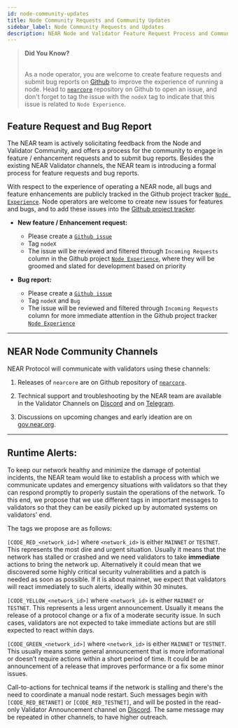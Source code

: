 ```yaml
---
id: node-community-updates
title: Node Community Requests and Community Updates
sidebar_label: Node Community Requests and Updates
description: NEAR Node and Validator Feature Request Process and Community Updates
---
```



<blockquote class="info">
<strong>Did You Know?</strong><br><br>

As a node operator, you are welcome to create feature requests and submit bug reports on [Github](https://github.com/near/nearcore/issues) to improve the experience of running a node. Head to [`nearcore`](https://github.com/near/nearcore/issues) repository on Github to open an issue, and don't forget to tag the issue with the `nodeX` tag to indicate that this issue is related to `Node Experience`.

</blockquote>


## Feature Request and Bug Report

The NEAR team is actively solicitating feedback from the Node and Validator Community, and offers a process for the community to engage in feature / enhancement requests and to submit bug reports. Besides the existing NEAR Validator channels, the NEAR team is introducing a formal process for feature requests and bug reports.

With respect to the experience of operating a NEAR node, all bugs and feature enhancements are publicly tracked in the Github project tracker [`Node Experience`](https://github.com/orgs/near/projects/18). Node operators are welcome to create new issues for features and bugs, and to add these issues into the [Github project tracker](https://github.com/orgs/near/projects/18).

- **New feature / Enhancement request:**
  - Please create a [`Github issue`](https://github.com/near/nearcore/issues)
  - Tag `nodeX`
  - The issue will be reviewed and filtered through `Incoming Requests` column in the Github project [`Node Experience`](https://github.com/orgs/near/projects/18), where they will be groomed and slated for development based on priority

- **Bug report:**
  - Please create a [`Github issue`](https://github.com/near/nearcore/issues)
  - Tag `nodeX` and `Bug`
  - The issue will be reviewed and filtered through `Incoming Requests` column for more immediate attention in the Github project tracker [`Node Experience`](https://github.com/orgs/near/projects/18)


---

## NEAR Node Community Channels

NEAR Protocol will communicate with validators using these channels:

1. Releases of `nearcore` are on Github repository of [`nearcore`](https://github.com/near/nearcore/issues).


2. Technical support and troubleshooting by the NEAR team are available in the Validator Channels on [Discord](https://discord.gg/ZMPr3VB) and on [Telegram](https://t.me/near_validators).

3. Discussions on upcoming changes and early ideation are on [gov.near.org](https://gov.near.org/c/staking-delegation/5).

---

## Runtime Alerts:

To keep our network healthy and minimize the damage of potential incidents, the NEAR team would like to establish a process with which we communicate updates and emergency situations with validators so that they can respond promptly to properly sustain the operations of the network. To this end, we propose that we use different tags in important messages to validators so that they can be easily picked up by automated systems on validators’ end.

The tags we propose are as follows:

`[CODE_RED_<network_id>]` where `<network_id>` is either `MAINNET` or `TESTNET`. This represents the most dire and urgent situation. Usually it means that the network has stalled or crashed and we need validators to take **immediate** actions to bring the network up. Alternatively it could mean that we discovered some highly critical security vulnerabilities and a patch is needed as soon as possible. If it is about mainnet, we expect that validators will react immediately to such alerts, ideally within 30 minutes.

`[CODE_YELLOW_<network_id>]` where `<network_id>` is either `MAINNET` or `TESTNET`. This represents a less urgent announcement. Usually it means the release of a protocol change or a fix of a moderate security issue. In such cases, validators are not expected to take immediate actions but are still expected to react within days.

`[CODE_GREEN_<network_id>]` where `<network_id>` is either `MAINNET` or `TESTNET`. This usually means some general announcement that is more informational or doesn’t require actions within a short period of time. It could be an announcement of a release that improves performance or a fix some minor issues.


Call-to-actions for technical teams if the network is stalling and there's the need to coordinate a manual node restart. Such messages begin with `[CODE_RED_BETANET]` or `[CODE_RED_TESTNET]`, and will be posted in the read-only Validator Announcement channel on [Discord](https://discord.gg/xsrHaCb). The same message may be repeated in other channels, to have higher outreach.

